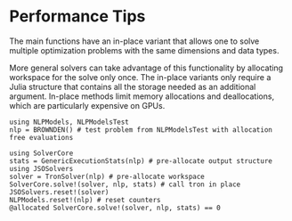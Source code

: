 # Performance Tips

The main functions have an in-place variant that allows one to solve multiple optimization problems with the same dimensions and data types.

More general solvers can take advantage of this functionality by allocating workspace for the solve only once.
The in-place variants only require a Julia structure that contains all the storage needed as an additional argument.
In-place methods limit memory allocations and deallocations, which are particularly expensive on GPUs.

```@example
using NLPModels, NLPModelsTest
nlp = BROWNDEN() # test problem from NLPModelsTest with allocation free evaluations

using SolverCore
stats = GenericExecutionStats(nlp) # pre-allocate output structure
using JSOSolvers
solver = TronSolver(nlp) # pre-allocate workspace
SolverCore.solve!(solver, nlp, stats) # call tron in place
JSOSolvers.reset!(solver)
NLPModels.reset!(nlp) # reset counters
@allocated SolverCore.solve!(solver, nlp, stats) == 0
```

